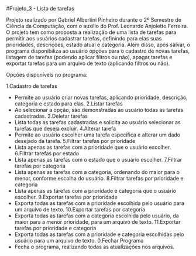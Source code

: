 #Projeto_3 - Lista de tarefas

Projeto realizado por Gabriel Albertini Pinheiro durante o 2º Semestre de Ciência da Computação, com o auxílio do Prof. Leonardo Anjoletto Ferreira. O projeto tem como proposta a realização de uma lista de tarefas para permitir aos usuários cadastrar tarefas, definindo para elas suas prioridades, descrições, estado atual e categoria. Além disso, após salvar, o programa disponibiliza ao usuário opções para o cadastro de novas tarefas, listagem de tarefas (podendo aplicar filtros ou não), apagar tarefas e exportar tarefas para um arquivo de texto (aplicando filtros ou não).

Opções disponíveis no programa:

1.Cadastro de tarefas
  - Permite ao usuário criar novas tarefas, aplicando prioridade, descrição, categoria e estado para elas.
2.Listar tarefas
  - Ao selecionar a opção, são demonstradas ao usuário todas as tarefas cadastradas.
3.Deletar tarefas
  - Lista todas as tarefas cadastradas e solicita ao usuário selecionar as tarefas que deseja excluir.
4.Alterar tarefa
  - Permite ao usuário escolher uma tarefa específica e alterar um dado desejado da tarefa.
5.Filtrar tarefas por prioridade
  - Lista apenas as tarefas com a prioridade que o usuário escolher.
6.Filtrar tarefas por estado
  - Lista apenas as tarefas com o estado que o usuário escolher.
7.Filtrar tarefas por categoria
  - Lista apenas as tarefas com a categoria, ordenando do maior para o menor, conforme escolha do usuário.
8.Filtrar tarefas por prioridade e categoria
  - Lista apenas as tarefas com a prioridade e categoria que o usuário escolher.
9.Exportar tarefas por prioridade
  - Exporta todas as tarefas com a prioridade escolhida pelo usuário para um arquivo de texto.
10.Exportar tarefas por categoria
  - Exporta todas as tarefas com a categoria escolhida pelo usuário, da maior para a menor prioridade, para um arquivo de texto.
11.Exportar tarefas por prioridade e categoria
  - Exporta todas as tarefas com a prioridade e categoria escolhidas pelo usuário para um arquivo de texto.
0.Fechar Programa
  - Fecha o programa, realizando todas as atualizações nos arquivos.
